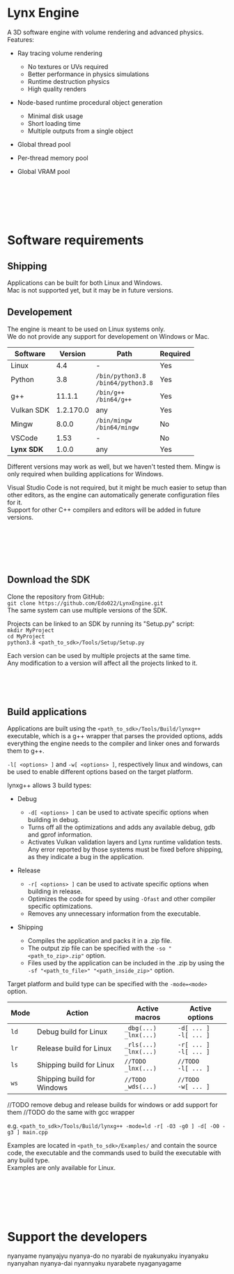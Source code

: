 # Lynx Engine

A 3D software engine with volume rendering and advanced physics.  
Features:  
- Ray tracing volume rendering
    - No textures or UVs required
    - Better performance in physics simulations
    - Runtime destruction physics
    - High quality renders
- Node-based runtime procedural object generation
    - Minimal disk usage
    - Short loading time
    - Multiple outputs from a single object

- Global thread pool
- Per-thread memory pool
- Global VRAM pool

&nbsp;

&nbsp;

&nbsp;

# Software requirements

## Shipping

Applications can be built for both Linux and Windows.  
Mac is not supported yet, but it may be in future versions.

## Developement

The engine is meant to be used on Linux systems only.  
We do not provide any support for developement on Windows or Mac.  


| Software     | Version   | Path                                     | Required |
|--------------|-----------|------------------------------------------|----------|
| Linux        | 4.4       | -                                        | Yes      |
| Python       | 3.8       | `/bin/python3.8`<br />`/bin64/python3.8` | Yes      |
| g++          | 11.1.1    | `/bin/g++`<br />`/bin64/g++`             | Yes      |
| Vulkan SDK   | 1.2.170.0 | any                                      | Yes      |
| Mingw        | 8.0.0     | `/bin/mingw`<br />`/bin64/mingw`         | No       |
| VSCode       | 1.53      | -                                        | No       |
| **Lynx SDK** | 1.0.0     | any                                      | Yes      |


Different versions may work as well, but we haven't tested them.
Mingw is only required when building applications for Windows.

Visual Studio Code is not required, but it might be much easier to setup than other editors, as the engine can automatically generate configuration files for it.  
Support for other C++ compilers and editors will be added in future versions.

&nbsp;

&nbsp;

&nbsp;

## Download the SDK

Clone the repository from GitHub:   
`git clone https://github.com/Edo022/LynxEngine.git`  
The same system can use multiple versions of the SDK.

Projects can be linked to an SDK by running its "Setup.py" script:  
`mkdir MyProject`  
`cd MyProject`  
`python3.8 <path_to_sdk>/Tools/Setup/Setup.py`  

Each version can be used by multiple projects at the same time.  
Any modification to a version will affect all the projects linked to it.

&nbsp;

&nbsp;

## Build applications
Applications are built using the `<path_to_sdk>/Tools/Build/lynxg++` executable, 
which is a g++ wrapper that parses the provided options, adds everything the engine needs to the compiler and linker ones and forwards them to g++.   

`-l[ <options> ]` and `-w[ <options> ]`, respectively linux and windows, can be used to enable different options based on the target platform.  
 
lynxg++ allows 3 build types:
- Debug  
    - `-d[ <options> ]` can be used to activate specific options when building in debug.
    - Turns off all the optimizations and adds any available debug, gdb and gprof information.
    - Activates Vulkan validation layers and Lynx runtime validation tests.  
    Any error reported by those systems must be fixed before shipping, as they indicate a bug in the application.  

- Release  
    - `-r[ <options> ]` can be used to activate specific options when building in release.
    - Optimizes the code for speed by using `-Ofast` and other compiler specific optimizations.
    - Removes any unnecessary information from the executable.  

- Shipping  
    - Compiles the application and packs it in a .zip file.
    - The output zip file can be specified with the `-so "<path_to_zip>.zip"` option.
    - Files used by the application can be included in the .zip by using the `-sf "<path_to_file>" "<path_inside_zip>"` option.


Target platform and build type can be specified with the `-mode=<mode>` option.  

| Mode | Action                     | Active macros              | Active options         |
|------|----------------------------|----------------------------|------------------------|
| `ld` | Debug build for Linux      | `_dbg(...)`<br>`_lnx(...)` | `-d[ ... ]`<br>`-l[ ... ]` |
| `lr` | Release build for Linux    | `_rls(...)`<br>`_lnx(...)` | `-r[ ... ]`<br>`-l[ ... ]` |
| `ls` | Shipping build for Linux   | `//TODO`   <br>`_lnx(...)` | `//TODO`   <br>`-l[ ... ]` |
| `ws` | Shipping build for Windows | `//TODO`   <br>`_wds(...)` | `//TODO`   <br>`-w[ ... ]` |

//TODO remove debug and release builds for windows or add support for them
//TODO do the same with gcc wrapper

e.g. `<path_to_sdk>/Tools/Build/lynxg++ -mode=ld -r[ -O3 -g0 ] -d[ -O0 -g3 ] main.cpp`  

Examples are located in `<path_to_sdk>/Examples/` and contain the source code, the executable and the commands used to build the executable with any build type.  
Examples are only available for Linux.

&nbsp;

&nbsp;

&nbsp;

# Support the developers

nyanyame nyanyajyu nyanya-do no nyarabi de nyakunyaku inyanyaku nyanyahan nyanya-dai nyannyaku nyarabete nyaganyagame

